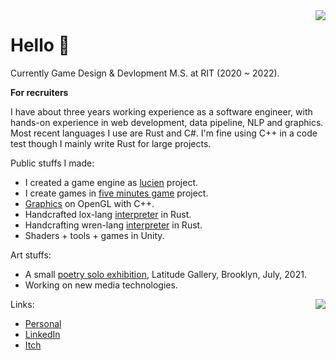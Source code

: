 <img src="https://github-readme-stats.vercel.app/api/top-langs/?username=KHN190&layout=compact" align="right">

# Hello 🌙 

Currently Game Design & Devlopment M.S. at RIT (2020 ~ 2022). 

**For recruiters**

I have about three years working experience as a software engineer, with hands-on experience in web development, data pipeline, NLP and graphics. Most recent languages I use are Rust and C#. I'm fine using C++ in a code test though I mainly write Rust for large projects.

Public stuffs I made:
- I created a game engine as [lucien](https://github.com/LuciEngine) project.
- I create games in [five minutes game](https://github.com/5-mins-games) project.
- [Graphics](https://github.com/KHN190/IGME-740) on OpenGL with C++.
- Handcrafted lox-lang [interpreter](https://github.com/KHN190/rlox) in Rust.
- Handcrafting wren-lang [interpreter](https://github.com/KHN190/Starling) in Rust.
- Shaders + tools + games in Unity.

Art stuffs:
- A small [poetry solo exhibition](https://latitudegalleryny.com/blogs/exhibitons/lingxiao-eyes-of-dragonfly), Latitude Gallery, Brooklyn, July, 2021.
- Working on new media technologies.

<img src="https://github-readme-stats.vercel.app/api?username=KHN190&show_icons=true" align="right">

Links:
- [Personal](https://khn190.github.io/)
- [LinkedIn](https://www.linkedin.com/in/凌霄-余-587483123/)
- [Itch](https://knh190.itch.io)
